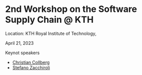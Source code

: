 # 2nd Workshop on the Software Supply Chain @ KTH

Location: KTH Royal Institute of Technology, 

April 21, 2023

Keynot speakers

- [Christian Collberg](http://collberg.cs.arizona.edu/)
- [Stefano Zacchiroli](https://upsilon.cc/~zack/)

